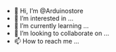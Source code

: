 - 👋 Hi, I’m @Arduinostore
- 👀 I’m interested in ...
- 🌱 I’m currently learning ...
- 💞️ I’m looking to collaborate on ...
- 📫 How to reach me ...

<!---
Arduinostore/Arduinostore is a ✨ special ✨ repository because its `README.md` (this file) appears on your GitHub profile.
You can click the Preview link to take a look at your changes.
--->
